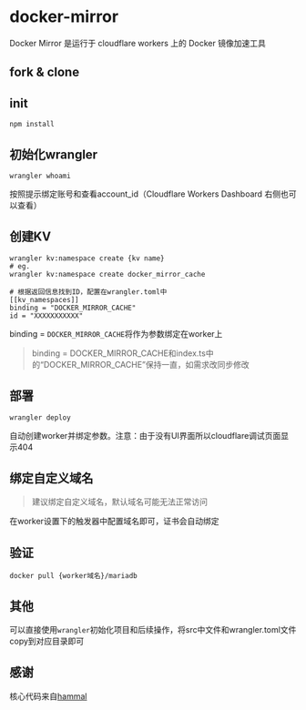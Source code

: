 # docker-mirror

Docker Mirror 是运行于 cloudflare workers 上的 Docker 镜像加速工具

## fork & clone

## init

```shell
npm install
```

## 初始化wrangler

```shell
wrangler whoami
```

按照提示绑定账号和查看account_id（Cloudflare Workers Dashboard 右侧也可以查看）

## 创建KV

```shell
wrangler kv:namespace create {kv name}
# eg.
wrangler kv:namespace create docker_mirror_cache

# 根据返回信息找到ID，配置在wrangler.toml中
[[kv_namespaces]]
binding = "DOCKER_MIRROR_CACHE"
id = "XXXXXXXXXXX"
```

binding = `DOCKER_MIRROR_CACHE`将作为参数绑定在worker上

> binding = DOCKER_MIRROR_CACHE和index.ts中的“DOCKER_MIRROR_CACHE”保持一直，如需求改同步修改

## 部署

```shell
wrangler deploy
```

自动创建worker并绑定参数。注意：由于没有UI界面所以cloudflare调试页面显示404

## 绑定自定义域名

> 建议绑定自定义域名，默认域名可能无法正常访问

在worker设置下的触发器中配置域名即可，证书会自动绑定

## 验证

```shell
docker pull {worker域名}/mariadb
```

## 其他

可以直接使用`wrangler`初始化项目和后续操作，将src中文件和wrangler.toml文件copy到对应目录即可

## 感谢

核心代码来自[hammal](https://github.com/ImSingee/hammal)
